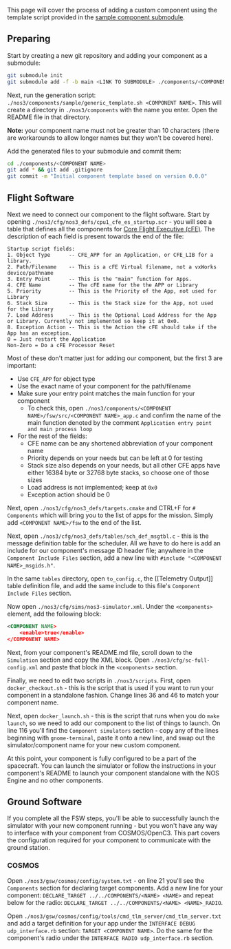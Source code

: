 This page will cover the process of adding a custom component using the template script provided in the [sample component submodule](https://github.com/nasa-itc/sample/tree/34260dd8a8d929b6d36c8805f08754aa847d6e97).

## Preparing
Start by creating a new git repository and adding your component as a submodule:
```bash
git submodule init
git submodule add -f -b main <LINK TO SUBMODULE> ./components/<COMPONENT NAME>`
```

Next, run the generation script: `./nos3/components/sample/generic_template.sh <COMPONENT NAME>`. This will create a directory in `./nos3/components` with the name you enter. Open the README file in that directory. 

**Note:** your component name must not be greater than 10 characters (there are workarounds to allow longer names but they won't be covered here).

Add the generated files to your submodule and commit them:
```bash
cd ./components/<COMPONENT NAME>
git add * && git add .gitignore
git commit -m "Initial component template based on version 0.0.0"
```

## Flight Software

Next we need to connect our component to the flight software. Start by opening `./nos3/cfg/nos3_defs/cpu1_cfe_es_startup.scr` - you will see a table that defines all the components for [Core Flight Executive (cFE)](./Core%20Flight%20Executive.md). The description of each field is present towards the end of the file:

```
Startup script fields:
1. Object Type      -- CFE_APP for an Application, or CFE_LIB for a library.
2. Path/Filename    -- This is a cFE Virtual filename, not a vxWorks device/pathname
3. Entry Point      -- This is the "main" function for Apps.
4. CFE Name         -- The cFE name for the the APP or Library
5. Priority         -- This is the Priority of the App, not used for Library
6. Stack Size       -- This is the Stack size for the App, not used for the Library
7. Load Address     -- This is the Optional Load Address for the App or Library. Currently not implemented so keep it at 0x0.
8. Exception Action -- This is the Action the cFE should take if the App has an exception.
0 = Just restart the Application 
Non-Zero = Do a cFE Processor Reset
```
Most of these don't matter just for adding our component, but the first 3 are important:
- Use `CFE_APP` for object type
- Use the exact name of your component for the path/filename 
- Make sure your entry point matches the main function for your component
	- To check this, open `./nos3/components/<COMPONENT NAME>/fsw/src/<COMPONENT NAME>_app.c` and confirm the name of the main function denoted by the comment `Application entry point and main process loop`
- For the rest of the fields:
	- CFE name can be any shortened abbreviation of your component name
	- Priority depends on your needs but can be left at 0 for testing
	- Stack size also depends on your needs, but all other CFE apps have either 16384 byte or 32768 byte stacks, so choose one of those sizes
	- Load address is not implemented; keep at `0x0`
	- Exception action should be 0

Next, open `./nos3/cfg/nos3_defs/targets.cmake` and CTRL+F for `# Components` which will bring you to the list of apps for the mission. Simply add `<COMPONENT NAME>/fsw` to the end of the list.

Next, open `./nos3/cfg/nos3_defs/tables/sch_def_msgtbl.c` - this is the message definition table for the scheduler. All we have to do here is add an include for our component's message ID header file; anywhere in the `Component Include Files` section, add a new line with `#include "<COMPONENT NAME>_msgids.h"`.

In the same `tables` directory, open `to_config.c`, the [[Telemetry Output]] table definition file, and add the same include to this file's `Component Include Files` section.

Now open `./nos3/cfg/sims/nos3-simulator.xml`. Under the `<components>` element, add the following block:
```xml
<COMPONENT NAME>
	<enable>true</enable>
</COMPONENT NAME>
```

Next, from your component's README.md file, scroll down to the `Simulation` section and copy the XML block. Open `./nos3/cfg/sc-full-config.xml` and paste that block in the `<components>` section.

Finally, we need to edit two scripts in `./nos3/scripts`. First, open `docker_checkout.sh` - this is the script that is used if you want to run your component in a standalone fashion. Change lines 36 and 46 to match your component name. 

Next, open `docker_launch.sh` - this is the script that runs when you do `make launch`, so we need to add our component to the list of things to launch. On line 116 you'll find the `Component simulators` section - copy any of the lines beginning with `gnome-terminal`, paste it onto a new line, and swap out the simulator/component name for your new custom component. 

At this point, your component is fully configured to be a part of the spacecraft. You can launch the simulator or follow the instructions in your component's README to launch your component standalone with the NOS Engine and no other components.

## Ground Software
If you complete all the FSW steps, you'll be able to successfully launch the simulator with your new component running - but you won't have any way to interface with your component from COSMOS/OpenC3. This part covers the configuration required for your component to communicate with the ground station. 

### COSMOS
Open `./nos3/gsw/cosmos/config/system.txt` - on line 21 you'll see the `Components` section for declaring target components. Add a new line for your component: `DECLARE_TARGET ../../COMPONENTS/<NAME> <NAME>` and repeat below for the radio: `DECLARE_TARGET ../../COMPONENTS/<NAME> <NAME>_RADIO`.

Open `./nos3/gsw/cosmos/config/tools/cmd_tlm_server/cmd_tlm_server.txt` and add a target definition for your app under the `INTERFACE DEBUG udp_interface.rb` section: `TARGET <COMPONENT NAME>`. Do the same for the component's radio under the `INTERFACE RADIO udp_interface.rb` section.